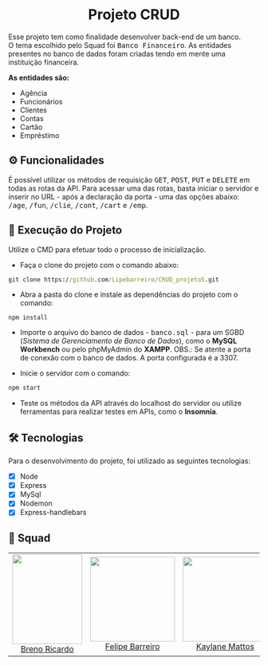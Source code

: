 <h1 align="center">Projeto CRUD</h1>

<div>
  <p>Esse projeto tem como finalidade desenvolver back-end de um banco. <br>O tema escolhido pelo Squad foi <kbd>Banco Financeiro</kbd>. As entidades presentes no banco de dados foram criadas tendo em mente uma instituição financeira.</p>
  <p><strong>As entidades são:</strong></p>
  <ul>
    <li>Agência</li>
    <li>Funcionários</li>
    <li>Clientes</li>
    <li>Contas</li>
    <li>Cartão</li>
    <li>Empréstimo</li>
  </ul>
</div>

<h2>⚙️ Funcionalidades</h2>

<p>É possível utilizar os métodos de requisição <kbd>GET</kbd>, <kbd>POST</kbd>, <kbd>PUT</kbd> e <kbd>DELETE</kbd> em todas as rotas da API. Para acessar uma das rotas, basta iniciar o servidor e inserir no URL - após a declaração da porta - uma das opções abaixo: <kbd>/age</kbd>, <kbd>/fun</kbd>, <kbd>/clie</kbd>, <kbd>/cont</kbd>, <kbd>/cart</kbd> e <kbd>/emp</kbd>.</p>

<h2>🚀 Execução do Projeto</h2>

<p>Utilize o CMD para efetuar todo o processo de inicialização.</p>

* Faça o clone do projeto com o comando abaixo:

```cmd
git clone https://github.com/Lipebarreiro/CRUD_projeto5.git
```
* Abra a pasta do clone e instale as dependências do projeto com o comando:
```Terminal
npm install
```
* Importe o arquivo do banco de dados - <kbd>banco.sql</kbd> - para um SGBD (<em>Sistema de Gerenciamento de Banco de Dados</em>), como o <strong>MySQL Workbench</strong> ou pelo phpMyAdmin do <strong>XAMPP</strong>. OBS.: Se atente a porta de conexão com o banco de dados. A porta configurada é a 3307.

* Inicie o servidor com o comando:

```cmd
npm start
```
* Teste os métodos da API através do localhost do servidor ou utilize ferramentas para realizar testes em APIs, como o <strong>Insomnia</strong>.

<h2>🛠 Tecnologias</h2>

<p>Para o desenvolvimento do projeto, foi utilizado as seguintes tecnologias: </p>

- [x] Node
- [x] Express
- [x] MySql
- [x] Nodemon 
- [x] Express-handlebars

<h2>🤝 Squad</h2>

<table>
  <tr>
    <td align="center">
      <img src="" width="140" height="180"/> <br>
      <a href="https://github.com/BrenoRicardo">Breno Ricardo</a>
    </td>
    <td align="center">
      <img src="" width="170" height="170"/> <br>
      <a href="https://github.com/Lipebarreiro">Felipe Barreiro</a>
    </td>
      <td align="center">
      <img src="" width="170" height="170"/> <br>
      <a href="https://github.com/kaymattos">Kaylane Mattos</a>
    </td>
     <td align="center">
      <img src="" width="170" height="170"/> <br>
      <a href="https://github.com/Guippacheco">Guilherme Pacheco</a>
    </td>
    <td align="center">
      <img src="" width="150" height="170"/> <br>
      <a href="https://github.com/EduardaMarcos">Maria Eduarda</a>
    </td>
    <td align="center">
      <img src="" width="170" height="170"/> <br>
      <a href="https://github.com/yuurii75">Yuri Lopes</a>
    </td>
  </tr>
</table>
